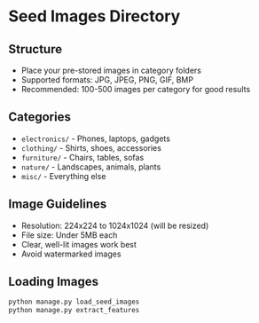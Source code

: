 # Seed Images Directory

## Structure
- Place your pre-stored images in category folders
- Supported formats: JPG, JPEG, PNG, GIF, BMP
- Recommended: 100-500 images per category for good results

## Categories
- `electronics/` - Phones, laptops, gadgets
- `clothing/` - Shirts, shoes, accessories  
- `furniture/` - Chairs, tables, sofas
- `nature/` - Landscapes, animals, plants
- `misc/` - Everything else

## Image Guidelines
- Resolution: 224x224 to 1024x1024 (will be resized)
- File size: Under 5MB each
- Clear, well-lit images work best
- Avoid watermarked images

## Loading Images
```bash
python manage.py load_seed_images
python manage.py extract_features